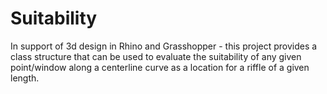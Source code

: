 # Suitability

In support of 3d design in Rhino and Grasshopper - this project provides a class structure that can be used to evaluate the suitability of any given point/window along a centerline curve as a location for a riffle of a given length.

